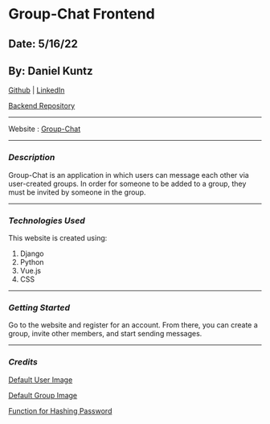 # Group-Chat Frontend

## Date: 5/16/22

## By: Daniel Kuntz

[Github](https://github.com/kuntzd99) | [LinkedIn](https://www.linkedin.com/in/daniel-kuntz-09a036207/)

[Backend Repository](https://github.com/kuntzd99/Group-Chat-Backend)

---

Website :
[Group-Chat](https://immense-garden-67767.herokuapp.com/)

---

### **_Description_**

Group-Chat is an application in which users can message each other via user-created groups. In order for
someone to be added to a group, they must be invited by someone in the group.

---

### **_Technologies Used_**

This website is created using:

1. Django
2. Python
3. Vue.js
4. CSS

---

### **_Getting Started_**

Go to the website and register for an account. From there, you can create a group, invite other members, and start sending messages.

---

### **_Credits_**

[Default User Image](https://cdn.pixabay.com/photo/2015/10/05/22/37/blank-profile-picture-973460_1280.png)

[Default Group Image](https://encrypted-tbn0.gstatic.com/images?q=tbn:ANd9GcR7Zq9-XkMT-p_48geJHZbsWHQkGuWOs5xg5qvLodrdwiQ4Wx6Bo7WIblghxJeWRIQHOcQ&usqp=CAU)

[Function for Hashing Password](https://www.geeksforgeeks.org/how-to-create-hash-from-string-in-javascript/)
